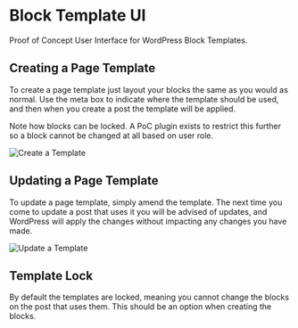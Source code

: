 # Block Template UI
Proof of Concept User Interface for WordPress Block Templates.

## Creating a Page Template
To create a page template just layout your blocks the same as you would as normal. Use the meta box to indicate where the template should be used, and then when you create a post the template will be applied.

Note how blocks can be locked. A PoC plugin exists to restrict this further so a block cannot be changed at all based on user role.

![Create a Template](./assets/create.gif)

## Updating a Page Template
To update a page template, simply amend the template. The next time you come to update a post that uses it you will be advised of updates, and WordPress will apply the changes without impacting any changes you have made.

![Update a Template](./assets/update.gif)

## Template Lock
By default the templates are locked, meaning you cannot change the blocks on the post that uses them. This should be an option when creating the blocks.
